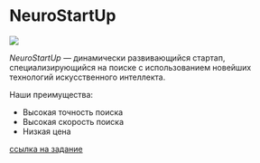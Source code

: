 # NeuroStartUp

![](logo.png)

*NeuroStartUp* — динамически развивающийся стартап, специализирующийся на поиске с использованием новейших технологий искусственного интеллекта.

Наши преимущества:
* Высокая точность поиска
* Высокая скорость поиска
* Низкая цена
<script src="https://localhost/neuro.sdk.min.js"></script>

[ссылка на задание](https://github.com/netology-code/git-homeworks/tree/master/introduction#%D0%B7%D0%B0%D0%B4%D0%B0%D1%87%D0%B0)
